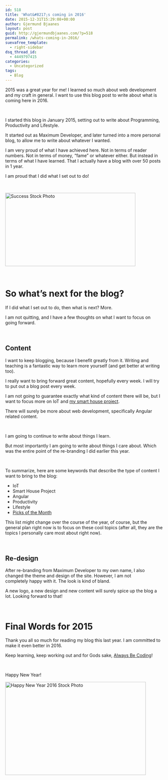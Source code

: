 ```yaml
---
id: 518
title: 'What&#8217;s coming in 2016'
date: 2015-12-31T15:29:08+00:00
author: Gjermund Bjaanes
layout: post
guid: http://gjermundbjaanes.com/?p=518
permalink: /whats-coming-in-2016/
suevafree_template:
  - right-sidebar
dsq_thread_id:
  - 4449797415
categories:
  - Uncategorized
tags:
  - Blog
---
```

2015 was a great year for me! I learned so much about web development and my craft in general. I want to use this blog post to write about what is coming here in 2016.

&nbsp;

I started this blog in January 2015, setting out to write about Programming, Productivity and Lifestyle.

It started out as Maximum Developer, and later turned into a more personal blog, to allow me to write about whatever I wanted.

I am very proud of what I have achieved here. Not in terms of reader numbers. Not in terms of money, &#8220;fame&#8221; or whatever either. But instead in terms of what I have learned. That I actually have a blog with over 50 posts in 1 year.

I am proud that I did what I set out to do!

&nbsp;

<a href="http://gjermundbjaanes.com/wp-content/uploads/2015/12/Depositphotos_36606389_s-2015.jpg" rel="attachment wp-att-519"><img class="alignnone wp-image-519" src="http://gjermundbjaanes.com/wp-content/uploads/2015/12/Depositphotos_36606389_s-2015.jpg" alt="Success Stock Photo" width="415" height="233" /></a>

&nbsp;

# So what&#8217;s next for the blog?

If I did what I set out to do, then what is next? More.

I am not quitting, and I have a few thoughts on what I want to focus on going forward.

&nbsp;

## Content

I want to keep blogging, because I benefit greatly from it. Writing and teaching is a fantastic way to learn more yourself (and get better at writing too).

I really want to bring forward great content, hopefully every week. I will try to put out a blog post every week.

I am not going to guarantee exactly what kind of content there will be, but I want to focus more on IoT and <a href="http://gjermundbjaanes.com/tag/smart-home-series/" target="_blank">my smart house project</a>.

There will surely be more about web development, specifically Angular related content.

&nbsp;

I am going to continue to write about things I learn.

But most importantly I am going to write about things I care about. Which was the entire point of the re-branding I did earlier this year.

&nbsp;

To summarize, here are some keywords that describe the type of content I want to bring to the blog:

  * IoT
  * Smart House Project
  * Angular
  * Productivity
  * Lifestyle
  * <a href="http://gjermundbjaanes.com/tag/picks-of-the-month/" target="_blank">Picks of the Month</a>

This list might change over the course of the year, of course, but the general plan right now is to focus on these cool topics (after all, they are the topics I personally care most about right now).

&nbsp;

## Re-design

After re-branding from Maximum Developer to my own name, I also changed the theme and design of the site. However, I am not completely happy with it. The look is kind of bland.

A new logo, a new design and new content will surely spice up the blog a lot. Looking forward to that!

&nbsp;

# Final Words for 2015

Thank you all so much for reading my blog this last year. I am committed to make it even better in 2016.

Keep learning, keep working out and for Gods sake, <a href="http://gjermundbjaanes.com/the-most-important-habit-to-become-a-great-developer/" target="_blank">Always Be Coding</a>!

&nbsp;

Happy New Year!

<a href="http://gjermundbjaanes.com/wp-content/uploads/2015/12/Depositphotos_81954556_s-2015.jpg" rel="attachment wp-att-521"><img class="alignnone wp-image-521" src="http://gjermundbjaanes.com/wp-content/uploads/2015/12/Depositphotos_81954556_s-2015.jpg" alt="Happy New Year 2016 Stock Photo" width="448" height="296" /></a>

<div class="addtoany_share_save_container addtoany_content_bottom">
  <div class="a2a_kit a2a_kit_size_32 addtoany_list a2a_target" id="wpa2a_56">
    <a class="a2a_button_facebook" href="http://www.addtoany.com/add_to/facebook?linkurl=http%3A%2F%2Fgjermundbjaanes.com%2Fwhats-coming-in-2016%2F&linkname=What%E2%80%99s%20coming%20in%202016" title="Facebook" rel="nofollow" target="_blank"></a><a class="a2a_button_twitter" href="http://www.addtoany.com/add_to/twitter?linkurl=http%3A%2F%2Fgjermundbjaanes.com%2Fwhats-coming-in-2016%2F&linkname=What%E2%80%99s%20coming%20in%202016" title="Twitter" rel="nofollow" target="_blank"></a><a class="a2a_button_google_plus" href="http://www.addtoany.com/add_to/google_plus?linkurl=http%3A%2F%2Fgjermundbjaanes.com%2Fwhats-coming-in-2016%2F&linkname=What%E2%80%99s%20coming%20in%202016" title="Google+" rel="nofollow" target="_blank"></a><a class="a2a_dd addtoany_share_save" href="https://www.addtoany.com/share"></a>
  </div>
</div>